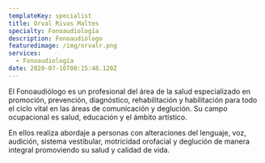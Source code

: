 ```yaml
---
templateKey: specialist
title: Orval Rivas Maltes
specialty: Fonoaudiología
description: Fonoaudiólogo
featuredimage: /img/orvalr.png
services:
  - Fonoaudiología
date: 2020-07-16T00:15:48.120Z
---
```

El Fonoaudiólogo es un profesional del área de la salud especializado en promoción, prevención, diagnóstico, rehabilitación y habilitación para todo el ciclo vital en las áreas de comunicación y deglución. Su campo ocupacional es salud, educación y el ámbito artístico.

En ellos realiza abordaje a personas con alteraciones del lenguaje, voz, audición, sistema vestibular, motricidad orofacial y deglución de manera integral promoviendo su salud y calidad de vida.